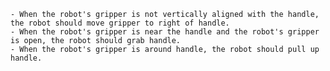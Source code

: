 
    - When the robot's gripper is not vertically aligned with the handle, the robot should move gripper to right of handle.
    - When the robot's gripper is near the handle and the robot's gripper is open, the robot should grab handle.
    - When the robot's gripper is around handle, the robot should pull up handle.